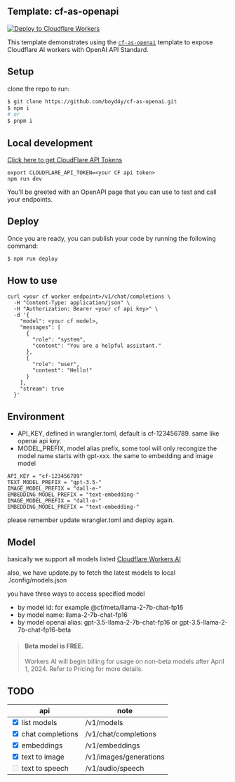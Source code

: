 ## Template: cf-as-openapi

[![Deploy to Cloudflare Workers](https://deploy.workers.cloudflare.com/button)](https://deploy.workers.cloudflare.com/?url=https://github.com/boyd4y/cf-as-openai)

This template demonstrates using the [`cf-as-openai`](https://github.com/boyd4y/cf-as-openai) template to expose Cloudflare AI workers with OpenAI API Standard.


## Setup

clone the repo to run:

```sh
$ git clone https://github.com/boyd4y/cf-as-openai.git
$ npm i
# or
$ pnpm i
```

## Local development

[Click here to get CloudFlare API Tokens](https://dash.cloudflare.com/profile/api-tokens)

```
export CLOUDFLARE_API_TOKEN=<your CF api token>
npm run dev
```

You'll be greeted with an OpenAPI page that you can use to test and call your endpoints.

## Deploy

Once you are ready, you can publish your code by running the following command:

```sh
$ npm run deploy
```

## How to use
```
curl <your cf worker endpoint>/v1/chat/completions \
  -H "Content-Type: application/json" \
  -H "Authorization: Bearer <your cf api key>" \
  -d '{
    "model": <your cf model>,
    "messages": [
      {
        "role": "system",
        "content": "You are a helpful assistant."
      },
      {
        "role": "user",
        "content": "Hello!"
      }
    ],
    "stream": true
  }'

```

## Environment
- API_KEY, defined in wrangler.toml, default is cf-123456789.  same like openai api key.
- MODEL_PREFIX, model alias prefix, some tool will only recongize the model name starts with gpt-xxx. the same to embedding and image model
```
API_KEY = "cf-123456789"
TEXT_MODEL_PREFIX = "gpt-3.5-"
IMAGE_MODEL_PREFIX = "dall-e-"
EMBEDDING_MODEL_PREFIX = "text-embedding-"
IMAGE_MODEL_PREFIX = "dall-e-"
EMBEDDING_MODEL_PREFIX = "text-embedding-"
```
please remember update wrangler.toml and deploy again.


## Model
basically we support all models listed [Cloudflare Workers AI](https://developers.cloudflare.com/workers-ai/models/)

also, we have update.py to fetch the latest models to local ./config/models.json  


you have three ways to access specified model
- by model id: for example @cf/meta/llama-2-7b-chat-fp16
- by model name: llama-2-7b-chat-fp16
- by model openai alias: gpt-3.5-llama-2-7b-chat-fp16 or gpt-3.5-llama-2-7b-chat-fp16-beta

> #### Beta model is **FREE**.
> Workers AI will begin billing for usage on non-beta models after April 1, 2024. Refer to Pricing for more details.

## TODO
| api                                              | note |
| ------------------------------------------------- | ---- |
| <input type="checkbox" checked /> list models  |    /v1/models  |
| <input type="checkbox" checked/> chat completions |   /v1/chat/completions   |
| <input type="checkbox" checked /> embeddings  |    /v1/embeddings  |
| <input type="checkbox" checked /> text to image  |    /v1/images/generations  |
| <input type="checkbox" disabled /> text to speech  |    /v1/audio/speech  |
